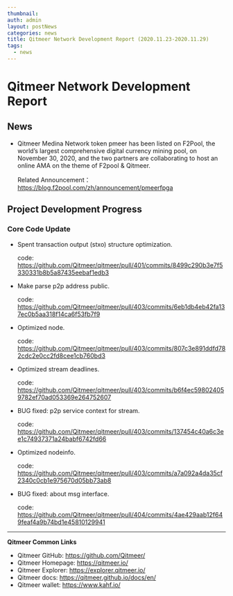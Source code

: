 ```yaml
---
thumbnail: 
auth: admin
layout: postNews
categories: news
title: Qitmeer Network Development Report (2020.11.23-2020.11.29)
tags:
  - news
---
```


# Qitmeer Network Development Report

## News

- Qitmeer Medina Network token pmeer has been listed on F2Pool, the world’s largest comprehensive digital currency mining pool, on November 30, 2020, and the two partners are collaborating to host an online AMA on the theme of F2pool & Qitmeer.

  Related Announcement：https://blog.f2pool.com/zh/announcement/pmeerfpga


## Project Development Progress

### Core Code Update

- Spent transaction output (stxo) structure optimization.

  code:
https://github.com/Qitmeer/qitmeer/pull/401/commits/8499c290b3e7f5330331b8b5a87435eebaf1edb3

- Make parse p2p address public.

  code:
https://github.com/Qitmeer/qitmeer/pull/403/commits/6eb1db4eb42fa137ec0b5aa318f14ca6f53fb7f9

- Optimized node.

  code:
https://github.com/Qitmeer/qitmeer/pull/403/commits/807c3e891ddfd782cdc2e0cc2fd8cee1cb760bd3

- Optimized stream deadlines.

  code:
https://github.com/Qitmeer/qitmeer/pull/403/commits/b6f4ec598024059782ef70ad053369e264752607

- BUG fixed: p2p service context for stream.

  code:
https://github.com/Qitmeer/qitmeer/pull/403/commits/137454c40a6c3ee1c74937371a24babf6742fd66

- Optimized nodeinfo.

  code:
https://github.com/Qitmeer/qitmeer/pull/403/commits/a7a092a4da35cf2340c0cb1e975670d05bb73ab8

- BUG fixed: about msg interface.

  code:
https://github.com/Qitmeer/qitmeer/pull/404/commits/4ae429aab12f649feaf4a9b74bd1e45810129941

------------------------------

**Qitmeer Common Links**

* Qitmeer GitHub: https://github.com/Qitmeer/
* Qitmeer Homepage: https://qitmeer.io/
* Qitmeer Explorer: https://explorer.qitmeer.io/
* Qitmeer docs: https://qitmeer.github.io/docs/en/
* Qitmeer wallet: https://www.kahf.io/